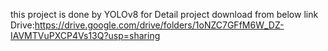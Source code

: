 this project is done by YOLOv8
for Detail project download from below link
Drive:https://drive.google.com/drive/folders/1oNZC7GFfM6W_DZ-IAVMTVuPXCP4Vs13Q?usp=sharing
